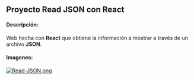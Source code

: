 ## Proyecto Read JSON con React
#### Descripción:
Web hecha con **React** que obtiene la información a mostrar a través de un archivo **JSON**.

#### Imagenes:

[![Read-JSON.png](https://i.postimg.cc/26mxRVWv/Read-JSON.png)](https://postimg.cc/yJQR06vY)
